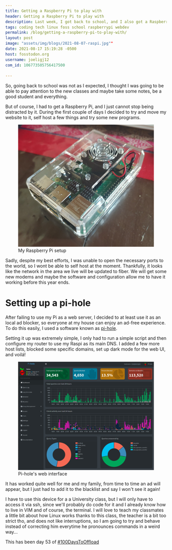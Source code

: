 ```yaml
---
title: Getting a Raspberry Pi to play with
header: Getting a Raspberry Pi to play with
description: Last week, I got back to school, and I also got a Raspberry Pi. Lets say my attention got divided quite a lot
tags: coding tech linux foss school raspberrypi webdev
permalink: /blog/getting-a-raspberry-pi-to-play-with/
layout: post
image: "assets/img/blogs/2021-08-07-raspi.jpg""
date: 2021-08-17 15:19:28 -0500
host: fosstodon.org
username: joeligj12
com_id: 106773505756417500

---
```


So, going back to school was not as I expected, I thought I was going to be able to pay attention to the new classes and maybe take some notes, be a good student and everything.

But of course, I had to get a Raspberry Pi, and I just cannot stop being distracted by it. During the first couple of days I decided to try and move my website to it, self host a few things and try some new programs. 

<figure>
  <img alt="My Raspberry Pi setup" src="/assets/img/blogs/2021-08-07-raspi.jpg" />
  <figcaption>My Raspberry Pi setup</figcaption>
</figure>

Sadly, despite my best efforts, I was unable to open the necessary ports to the world, so I wont be able to self host at the moment. Thankfully, it looks like the network in the area we live will be updated to fiber. We will get some new modems and maybe the software and configuration allow me to have it working before this year ends.

# Setting up a pi-hole

After failing to use my Pi as a web server, I decided to at least use it as an local ad blocker, so everyone at my house can enjoy an ad-free experience. To do this easily, I used a software known as [pi-hole](https://pi-hole.net/).

Setting it up was extremely simple, I only had to run a simple script and then configure my router to use my Raspi as its main DNS. I added a few more host lists, blocked some specific domains, set up dark mode for the web UI, and voilá! 

<figure>
  <img alt="Pi-hole's web interface" src="/assets/img/blogs/2021-08-17-pihole.png" />
  <figcaption>Pi-hole's web interface</figcaption>
</figure>

It has worked quite well for me and my family, from time to time an ad will appear, but I just had to add it to the blacklist and say I won't see it again!

I have to use this device for a a University class, but I will only have to access it via ssh, since we'll probably do code for it and I already know how to live in VIM and of course, the terminal. I will love to teach my classmates a little bit about how Linux works thanks to this class, the teacher is a bit too strict tho, and does not like interruptions, so I am going to try and behave instead of correcting him everytime he pronounces commands in a weird way...

This has been day 53 of [#100DaysToOffload](https://100DaysToOffload.com)



